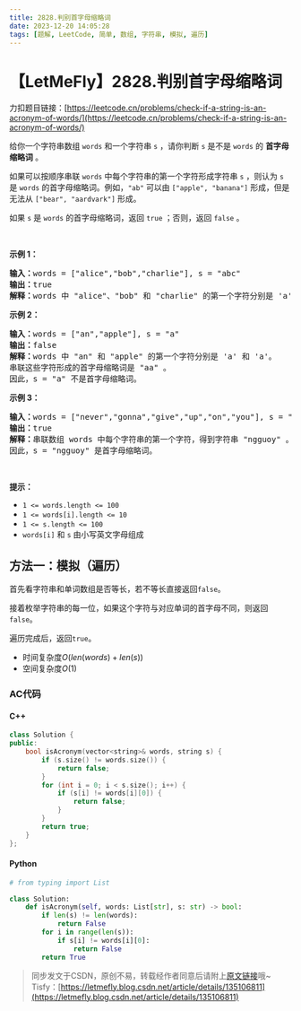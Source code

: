 ```yaml
---
title: 2828.判别首字母缩略词
date: 2023-12-20 14:05:28
tags: [题解, LeetCode, 简单, 数组, 字符串, 模拟, 遍历]
---
```


# 【LetMeFly】2828.判别首字母缩略词

力扣题目链接：[https://leetcode.cn/problems/check-if-a-string-is-an-acronym-of-words/](https://leetcode.cn/problems/check-if-a-string-is-an-acronym-of-words/)

<p>给你一个字符串数组&nbsp;<code>words</code> 和一个字符串 <code>s</code> ，请你判断 <code>s</code> 是不是 <code>words</code> 的 <strong>首字母缩略词</strong> 。</p>

<p>如果可以按顺序串联 <code>words</code> 中每个字符串的第一个字符形成字符串 <code>s</code> ，则认为 <code>s</code> 是 <code>words</code> 的首字母缩略词。例如，<code>"ab"</code> 可以由 <code>["apple", "banana"]</code> 形成，但是无法从 <code>["bear", "aardvark"]</code> 形成。</p>

<p>如果 <code>s</code> 是 <code>words</code> 的首字母缩略词，返回 <code>true</code><em> </em>；否则，返回<em> </em><code>false</code> 。</p>

<p>&nbsp;</p>

<p><strong class="example">示例 1：</strong></p>

<pre>
<strong>输入：</strong>words = ["alice","bob","charlie"], s = "abc"
<strong>输出：</strong>true
<strong>解释：</strong>words 中 "alice"、"bob" 和 "charlie" 的第一个字符分别是 'a'、'b' 和 'c'。因此，s = "abc" 是首字母缩略词。 
</pre>

<p><strong class="example">示例 2：</strong></p>

<pre>
<strong>输入：</strong>words = ["an","apple"], s = "a"
<strong>输出：</strong>false
<strong>解释：</strong>words 中 "an" 和 "apple" 的第一个字符分别是 'a' 和 'a'。
串联这些字符形成的首字母缩略词是 "aa" 。
因此，s = "a" 不是首字母缩略词。
</pre>

<p><strong class="example">示例 3：</strong></p>

<pre>
<strong>输入：</strong>words = ["never","gonna","give","up","on","you"], s = "ngguoy"
<strong>输出：</strong>true
<strong>解释：</strong>串联数组 words 中每个字符串的第一个字符，得到字符串 "ngguoy" 。
因此，s = "ngguoy" 是首字母缩略词。 
</pre>

<p>&nbsp;</p>

<p><strong>提示：</strong></p>

<ul>
	<li><code>1 &lt;= words.length &lt;= 100</code></li>
	<li><code>1 &lt;= words[i].length &lt;= 10</code></li>
	<li><code>1 &lt;= s.length &lt;= 100</code></li>
	<li><code>words[i]</code> 和 <code>s</code> 由小写英文字母组成</li>
</ul>


    
## 方法一：模拟（遍历）

首先看字符串和单词数组是否等长，若不等长直接返回```false```。

接着枚举字符串的每一位，如果这个字符与对应单词的首字母不同，则返回```false```。

遍历完成后，返回```true```。

+ 时间复杂度$O(len(words) + len(s))$
+ 空间复杂度$O(1)$

### AC代码

#### C++

```cpp
class Solution {
public:
    bool isAcronym(vector<string>& words, string s) {
        if (s.size() != words.size()) {
            return false;
        }
        for (int i = 0; i < s.size(); i++) {
            if (s[i] != words[i][0]) {
                return false;
            }
        }
        return true;
    }
};
```

#### Python

```python
# from typing import List

class Solution:
    def isAcronym(self, words: List[str], s: str) -> bool:
        if len(s) != len(words):
            return False
        for i in range(len(s)):
            if s[i] != words[i][0]:
                return False
        return True
```

> 同步发文于CSDN，原创不易，转载经作者同意后请附上[原文链接](https://blog.letmefly.xyz/2023/12/20/LeetCode%202828.%E5%88%A4%E5%88%AB%E9%A6%96%E5%AD%97%E6%AF%8D%E7%BC%A9%E7%95%A5%E8%AF%8D/)哦~
> Tisfy：[https://letmefly.blog.csdn.net/article/details/135106811](https://letmefly.blog.csdn.net/article/details/135106811)
